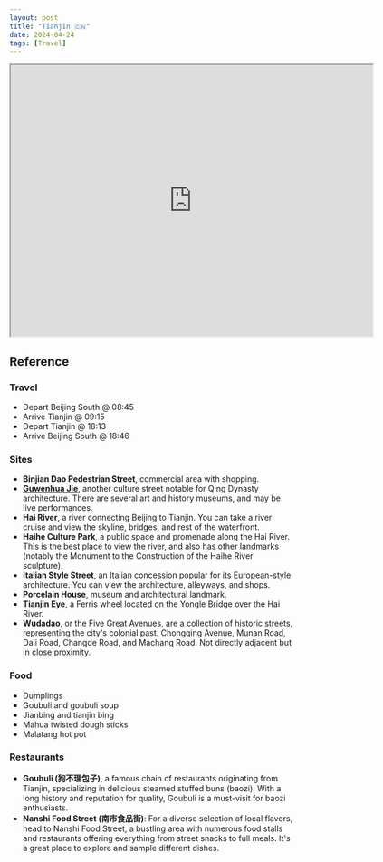 ```yaml
---
layout: post
title: "Tianjin 🇨🇳"
date: 2024-04-24
tags: [Travel]
---
```


<!-- cspell:dictionaries 2024-04-24-tianjin -->

<iframe src="https://www.google.com/maps/d/embed?mid=14pdYs-darHHToc7qxw2AuWs0ieTk9rk&ehbc=2E312F&noprof=1" width="640" height="480"></iframe>

## Reference

### Travel

- Depart Beijing South @ 08:45
- Arrive Tianjin @ 09:15
- Depart Tianjin @ 18:13
- Arrive Beijing South @ 18:46

### Sites

- **Binjian Dao Pedestrian Street**, commercial area with shopping.
- **[Guwenhua Jie](https://en.wikipedia.org/wiki/Guwenhua_Jie)**, another
  culture street notable for Qing Dynasty architecture. There are several art
  and history museums, and may be live performances.
- **Hai River**, a river connecting Beijing to Tianjin. You can take a river
  cruise and view the skyline, bridges, and rest of the waterfront.
- **Haihe Culture Park**, a public space and promenade along the Hai River.
  This is the best place to view the river, and also has other landmarks
  (notably the Monument to the Construction of the Haihe River sculpture).
- **Italian Style Street**, an Italian concession popular for its
  European-style architecture. You can view the architecture, alleyways, and
  shops.
- **Porcelain House**, museum and architectural landmark.
- **Tianjin Eye**, a Ferris wheel located on the Yongle Bridge over the Hai
  River.
- **Wudadao**, or the Five Great Avenues, are a collection of historic streets,
  representing the city's colonial past. Chongqing Avenue, Munan Road, Dali
  Road, Changde Road, and Machang Road. Not directly adjacent but in close
  proximity.

### Food

- Dumplings
- Goubuli and goubuli soup
- Jianbing and tianjin bing
- Mahua twisted dough sticks
- Malatang hot pot

### Restaurants

- **Goubuli (狗不理包子)**, a famous chain of restaurants originating from
  Tianjin, specializing in delicious steamed stuffed buns (baozi). With a long
  history and reputation for quality, Goubuli is a must-visit for baozi
  enthusiasts.
- **Nanshi Food Street (南市食品街)**: For a diverse selection of local
  flavors, head to Nanshi Food Street, a bustling area with numerous food
  stalls and restaurants offering everything from street snacks to full meals.
  It's a great place to explore and sample different dishes.
